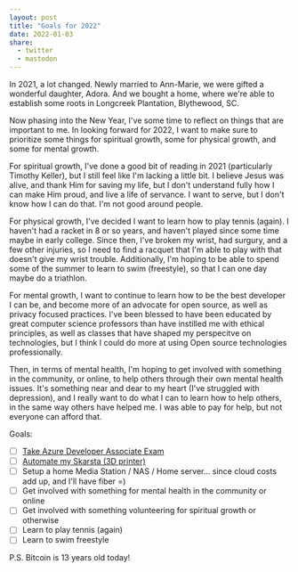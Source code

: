 ```yaml
---
layout: post
title: "Goals for 2022"
date: 2022-01-03
share:
  - twitter
  - mastodon
---
```


In 2021, a lot changed. Newly married to Ann-Marie, we were gifted a wonderful daughter, Adora. And we bought a home, where we're able to establish some roots in Longcreek Plantation, Blythewood, SC.

Now phasing into the New Year, I've some time to reflect on things that are important to me. In looking forward for 2022, I want to make sure to prioritize some things for spiritual growth, some for physical growth, and some for mental growth.

For spiritual growth, I've done a good bit of reading in 2021 (particularly Timothy Keller), but I still feel like I'm lacking a little bit. I believe Jesus was alive, and thank Him for saving my life, but I don't understand fully how I can make Him proud, and live a life of servance. I want to serve, but I don't know how I can do that. I'm not good around people.

For physical growth, I've decided I want to learn how to play tennis (again). I haven't had a racket in 8 or so years, and haven't played since some time maybe in early college. Since then, I've broken my wrist, had surgury, and a few other injuries, so I need to find a racquet that I'm able to play with that doesn't give my wrist trouble. Additionally, I'm hoping to be able to spend some of the summer to learn to swim (freestyle), so that I can one day maybe do a triathlon.

For mental growth, I want to continue to learn how to be the best developer I can be, and become more of an advocate for open source, as well as privacy focused practices. I've been blessed to have been educated by great computer science professors than have instilled me with ethical principles, as well as classes that have shaped my perspecitve on technologies, but I think I could do more at using Open source technologies professionally. 

Then, in terms of mental health, I'm hoping to get involved with something in the community, or online, to help others through their own mental health issues. It's something near and dear to my heart (I've struggled with depression), and I really want to do what I can to learn how to help others, in the same way others have helped me. I was able to pay for help, but not everyone can afford that.

Goals: 
  - [ ] [Take Azure Developer Associate Exam](https://docs.microsoft.com/en-us/learn/certifications/azure-developer/)
  - [ ] [Automate my Skarsta (3D printer)](https://hackaday.com/2019/01/23/motorizing-an-ikea-skarsta-table/)
  - [ ] Setup a home Media Station / NAS / Home server... since cloud costs add up, and I'll have fiber =)
  - [ ] Get involved with something for mental health in the community or online
  - [ ] Get involved with something volunteering for spiritual growth or otherwise
  - [ ] Learn to play tennis (again)
  - [ ] Learn to swim freestyle

P.S. Bitcoin is 13 years old today! 